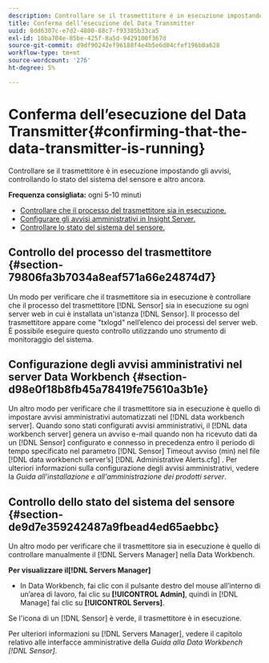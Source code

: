 ```yaml
---
description: Controllare se il trasmettitore è in esecuzione impostando gli avvisi, controllando lo stato del sistema del sensore e altro ancora.
title: Conferma dell’esecuzione del Data Transmitter
uuid: 8dd6307c-e7d2-4800-88c7-f93385b33ca5
exl-id: 10ba704e-85be-425f-8a5d-9429100f367d
source-git-commit: d9df90242ef96188f4e4b5e6d04cfef196b0a628
workflow-type: tm+mt
source-wordcount: '276'
ht-degree: 5%

---
```


# Conferma dell’esecuzione del Data Transmitter{#confirming-that-the-data-transmitter-is-running}

Controllare se il trasmettitore è in esecuzione impostando gli avvisi, controllando lo stato del sistema del sensore e altro ancora.

**Frequenza consigliata:** ogni 5-10 minuti

* [Controllare che il processo del trasmettitore sia in esecuzione.](../../../home/c-snsr-ovrvw/admin-sensor/c-data-trmtr-rng.md#section-79806fa3b7034a8eaf571a66e24874d7)
* [Configurare gli avvisi amministrativi in Insight Server.](../../../home/c-snsr-ovrvw/admin-sensor/c-data-trmtr-rng.md#section-d98e0f18b8fb45a78419fe75610a3b1e)
* [Controllare lo stato del sistema del sensore.](../../../home/c-snsr-ovrvw/admin-sensor/c-data-trmtr-rng.md#section-de9d7e359242487a9fbead4ed65aebbc)

## Controllo del processo del trasmettitore {#section-79806fa3b7034a8eaf571a66e24874d7}

Un modo per verificare che il trasmettitore sia in esecuzione è controllare che il processo del trasmettitore [!DNL Sensor] sia in esecuzione su ogni server web in cui è installata un&#39;istanza [!DNL Sensor]. Il processo del trasmettitore appare come &quot;txlogd&quot; nell’elenco dei processi del server web. È possibile eseguire questo controllo utilizzando uno strumento di monitoraggio del sistema.

## Configurazione degli avvisi amministrativi nel server Data Workbench {#section-d98e0f18b8fb45a78419fe75610a3b1e}

Un altro modo per verificare che il trasmettitore sia in esecuzione è quello di impostare avvisi amministrativi automatizzati nel [!DNL data workbench server]. Quando sono stati configurati avvisi amministrativi, il [!DNL data workbench server] genera un avviso e-mail quando non ha ricevuto dati da un [!DNL Sensor] configurato e connesso in precedenza entro il periodo di tempo specificato nel parametro [!DNL Sensor] Timeout avviso (min) nel file [!DNL data workbench server’s] [!DNL Administrative Alerts.cfg] . Per ulteriori informazioni sulla configurazione degli avvisi amministrativi, vedere la *Guida all&#39;installazione e all&#39;amministrazione dei prodotti server*.

## Controllo dello stato del sistema del sensore {#section-de9d7e359242487a9fbead4ed65aebbc}

Un altro modo per verificare che il trasmettitore sia in esecuzione è quello di controllare manualmente il [!DNL Servers Manager] nella Data Workbench.

**Per visualizzare il[!DNL Servers Manager]**

* In Data Workbench, fai clic con il pulsante destro del mouse all’interno di un’area di lavoro, fai clic su **[!UICONTROL Admin]**, quindi in [!DNL Manage] fai clic su **[!UICONTROL Servers]**.

Se l&#39;icona di un [!DNL Sensor] è verde, il trasmettitore è in esecuzione.

Per ulteriori informazioni su [!DNL Servers Manager], vedere il capitolo relativo alle interfacce amministrative della *Guida alla Data Workbench [!DNL Sensor]*.

